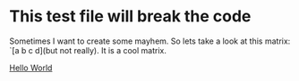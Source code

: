 # This test file will break the code

Sometimes I want to create some mayhem.
So lets take a look at this matrix: `[a b c d](but not really). It is a cool matrix.

[Hello World](https://www.google.com)